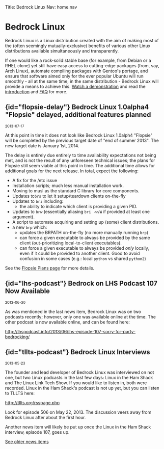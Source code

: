 Title: Bedrock Linux
Nav:   home.nav

Bedrock Linux
=============

Bedrock Linux is a Linux distribution created with the aim of making most of
the (often seemingly mutually-exclusive) benefits of various other Linux
distributions available simultaneously and transparently.

If one would like a rock-solid stable base (for example, from Debian or a RHEL
clone) yet still have easy access to cutting-edge packages (from, say, Arch
Linux), automate compiling packages with Gentoo's portage, and ensure that
software aimed only for the ever popular Ubuntu will run smoothly - all at the
same time, in the same distribution - Bedrock Linux will provide a means to
achieve this.  [Watch a
demonstration](http://www.youtube.com/watch?v=MuYMBCcgs98) and read the
[introduction](introduction.html) and [FAQ](faq.html) for more.

## {id="flopsie-delay"} Bedrock Linux 1.0alpha4 "Flopsie" delayed, additional features planned
<small>2013-07-17</small>

At this point in time it does not look like Bedrock Linux 1.0alph4 "Flopsie"
will be completed by the previous target date of "end of summer 2013".  The new
target date is January 1st, 2014.

The delay is entirely due entirely to time availability expectations not being
met, and is not the result of any unforeseen technical issues; the plans for
Flopsie still seem viable at this point in time.  The additional time allows
for additional goals for the next release.  In total, expect the following:

 - A fix for the /etc issue
 - Installation scripts; much less manual installation work.
 - Moving to musl as the standard C library for core components.
 - Updates to`brs` to let it setup/teardown clients on-the-fly
 - Updates to `bri` including:
     - the ability to indicate which client is providing a given PID.
 - Updates to `brw` (essentially aliasing `bri -w/W` if provided at least one argument).
 - A script to automate acquiring and setting up (some) client distributions.
 - a new `brp` which:
     - updates the BRPATH on-the-fly (no more manually running `brp`)
     - can force a given executable to always be provided by the same client (out-prioritizing local-to-client executables).
     - can force a given executable to always be provided *only* locally, even if it could be provided to another client.  Good to avoid confusion in some cases (e.g.: local `python` vs shared `python2`)

See the [Flopsie Plans page](1.0alpha4/plans.html) for more details.

## {id="lhs-podcast"} Bedrock on LHS Podcast 107 Now Available
<small>2013-06-30</small>

As was mentioned in the last news item, Bedrock Linux was on two podcasts
recently; however, only one was available online at the time.  The other
podcast is now available online, and can be found here:

http://lhspodcast.info/2013/06/lhs-episode-107-sorry-for-party-bedrocking/

## {id="tllts-podcast"} Bedrock Linux Interviews
<small>2013-05-23</small>

The founder and lead developer of Bedrock Linux was interviewed on not one, but
two Linux podcasts in the last few days:  Linux in the Ham Shack and The Linux
Link Tech Show.  If you would like to listen in, both were recorded.  Linux in
the Ham Shack's podcast is not up yet, but you can listen to TLLTS here:

http://tllts.org/rsspage.php

Look for episode 506 on May 22, 2013.  The discussion veers away from Bedrock
Linux after about the first hour.

Another news item will likely be put up once the Linux in the Ham Shack
interview, episode 107, goes up.

[See older news items](news.html)
